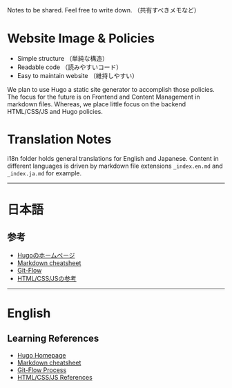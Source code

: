Notes to be shared. Feel free to write down. （共有すべきメモなど）

# Website Image & Policies
- Simple structure （単純な構造）
- Readable code （読みやすいコード）
- Easy to maintain website （維持しやすい）

We plan to use Hugo a static site generator to accomplish those policies.  The focus for the future is on Frontend and Content Management in markdown files.  Whereas, we place little focus on the backend HTML/CSS/JS and Hugo policies.
# Translation Notes
i18n folder holds general translations for English and Japanese.  Content in different languages is driven by markdown file extensions `_index.en.md` and `_index.ja.md` for example.

---
# 日本語
## 参考
- [Hugoのホームページ](https://gohugo.io)
- [Markdown cheatsheet](https://www.markdownguide.org/cheat-sheet)
- [Git-Flow](https://githubflow.github.io/)
- [HTML/CSS/JSの参考](https://developer.mozilla.org/en-US/)

---
# English
## Learning References
- [Hugo Homepage](https://gohugo.io)
- [Markdown cheatsheet](https://www.markdownguide.org/cheat-sheet)
- [Git-Flow Process](https://githubflow.github.io/)
- [HTML/CSS/JS References](https://developer.mozilla.org/en-US/)
